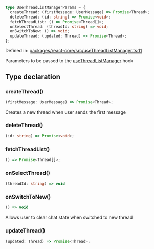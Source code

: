```ts
type UseThreadListManagerParams = {
  createThread: (firstMessage: UserMessage) => Promise<Thread>;
  deleteThread: (id: string) => Promise<void>;
  fetchThreadList: () => Promise<Thread[]>;
  onSelectThread: (threadId: string) => void;
  onSwitchToNew: () => void;
  updateThread: (updated: Thread) => Promise<Thread>;
};
```

Defined in: [packages/react-core/src/useThreadListManager.ts:11](https://github.com/thesysdev/crayon/blob/d0d1410263fe0f83e2b52bc1d37c0693717089fe/js/packages/react-core/src/useThreadListManager.ts#L11)

Parameters to be passed to the [useThreadListManager](../functions/useThreadListManager.md) hook

## Type declaration

### createThread()

```ts
(firstMessage: UserMessage) => Promise<Thread>;
```

Creates a new thread when user sends the first message

### deleteThread()

```ts
(id: string) => Promise<void>;
```

### fetchThreadList()

```ts
() => Promise<Thread[]>;
```

### onSelectThread()

```ts
(threadId: string) => void
```

### onSwitchToNew()

```ts
() => void
```

Allows user to clear chat state when switched to new thread

### updateThread()

```ts
(updated: Thread) => Promise<Thread>;
```
